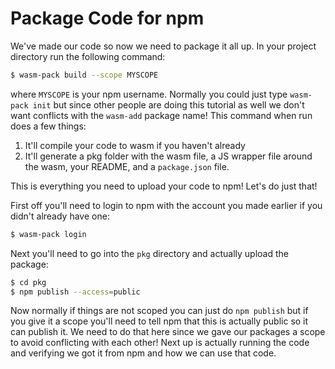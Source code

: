 # Package Code for npm

We've made our code so now we need to package it all up. In your project directory run the following
command:

```bash
$ wasm-pack build --scope MYSCOPE
```

where `MYSCOPE` is your npm username. Normally you could just type `wasm-pack init` but since
other people are doing this tutorial as well we don't want conflicts with the `wasm-add` package
name! This command when run does a few things:

1. It'll compile your code to wasm if you haven't already
2. It'll generate a pkg folder with the wasm file, a JS wrapper file around the wasm, your README,
   and a `package.json` file.

This is everything you need to upload your code to npm! Let's do just that!

First off you'll need to login to npm with the account you made earlier if you didn't already have
one:

```bash
$ wasm-pack login
```

Next you'll need to go into the `pkg` directory and actually upload the package:

```bash
$ cd pkg
$ npm publish --access=public
```

Now normally if things are not scoped you can just do `npm publish` but if you give it a scope
you'll need to tell npm that this is actually public so it can publish it. We need to do that here
since we gave our packages a scope to avoid conflicting with each other! Next up is actually running
the code and verifying we got it from npm and how we can use that code.
